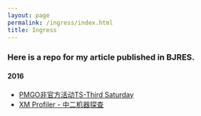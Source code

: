 ```yaml
---
layout: page
permalink: /ingress/index.html
title: Ingress
---
```


### Here is a repo for my article published in BJRES.

#### 2016

- [PMGO非官方活动TS-Third Saturday](https://reiinoki.github.io/ingress/2016-09-17.html)
- [XM Profiler - 中二机器探查](https://reiinoki.github.io/ingress/2016-07-14.html)